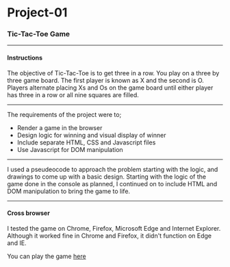 # Project-01

### Tic-Tac-Toe Game
---
#### Instructions

The objective of Tic-Tac-Toe is to get three in a row. You play on a three by three game board. The first player is known as X and the second is O. Players alternate placing Xs and Os on the game board until either player has three in a row or all nine squares are filled.

---

The requirements of the project were to;

- Render a game in the browser
- Design logic for winning and visual display of winner
- Include separate HTML, CSS and Javascript files
- Use Javascript for DOM manipulation

---

I used a pseudeocode to approach the problem starting with the logic, and drawings to come up with a basic design. Starting with the logic of the game done in the console as planned, I continued on to include HTML and DOM manipulation to bring the game to life.

---

#### Cross browser

I tested the game on Chrome, Firefox, Microsoft Edge and Internet Explorer. Although it worked fine in Chrome and Firefox, it didn't function on Edge and IE.



You can play the game [here](https://sidhra93.github.io/Project-01/.)

